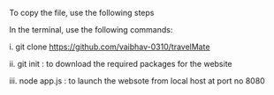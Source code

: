 To copy the file, use the following steps

In the terminal, use the following commands:

   i. git clone https://github.com/vaibhav-0310/travelMate
   
   ii. git init : to download the required packages for the website
   
   iii. node app.js : to launch the websote from local host at port no 8080

